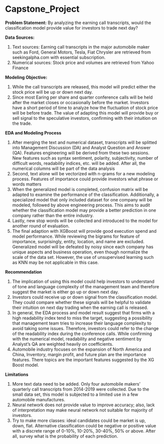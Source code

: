 # Capstone_Project
**Problem Statement:** 
By analyzing the earning call transcripts, would the classification model provide value for investors to trade next day?  

**Data Sources:**
1.	Text sources: Earning call transcripts in the major automobile maker such as Ford, General Motors, Tesla, Fiat Chrysler are retrieved from seekingalpha.com with essential subscription. 
2.	Numerical sources: Stock price and volumes are retrieved from Yahoo Finance 

**Modeling Objective:** 
1.	While the call transcripts are released, this model will predict either the stock price will be up or down next day. 
2.	Since most Earing per share and quarter conference calls will be held after the market closes or occasionally before the market. Investors have a short period of time to analyze how the fluctuation of stock price will be before trade.  The value of adapting this model will provide buy or sell signal to the speculative investors, confirming with their intuition on the trade. 

**EDA and Modeling Process**
1.	After merging the text and numerical dataset, transcripts will be splitted into Management Discussion (DA) and Analyst Question and Answer (QA). Features engineering will be derived from these two sessions. New features such as syntax sentiment, polarity, subjectivity, number of difficult words, readability indices, etc. will be added. After all, the numerical columns will be part of the data analysis 
2.	Second, text alone will be vectorized with n-grams for a new modeling process. Features of importance could provide investors what phrase or words matters 
3.	When the generalized model is completed, confusion matrix will be adapted to examine the performance of the classification. Additionally, a specialized model that only included dataset for one company will be modeled, followed by above engineering process. This aims to audit whether the classification model may provide a better prediction in one company rather than the entire industry. 
4.	Lastly, new stop words will be collected and introduced to the model for another round of evaluation. 
5.	The final adaption with XGBoost will provide good execution spend and model performance. While reviewing the bigrams for feature of importance, surprisingly, entity, location, and name are excluded.   Generalized model will be defeated by noisy since each company has unique aspects and business operation, even though normalize the scale of the data set. However, the use of unsupervised learning such as KNN may be not applicable in this case. 

**Recommendation**
1.	The implication of using this model could help investors to understand of tone and language complexity of the management team and therefore suggest the market is either go up or down next day.
2.	Investors could receive up or down signal from the classification model. They could compare whether these signals will be helpful to validate their intuition on next day trading when the earning call is released. 
3.	In general, the EDA process and model result suggest that firms with a high readability index tend to miss the target, suggesting a possibility that management team tries to increase their language complexity to avoid taking some issues. Therefore, investors could refer to the change of the readability index during the conference calls. While confirming with the numerical model, readability and negative sentiment by Analyst’s QA are weighted heavily on coefficients.  
4.	Automobile industry focuses on the expansion of North America and China, Inventory, margin profit, and future plan are the importance features. There topics are the important features suggested by the XG Boost model. 

**Limitations**
1.	More text data need to be added. Only four automobile makers’ quarterly call transcripts from 2014-2019 were collected. Due to the small data set, this model is subjected to a limited use in a few automobile manufactures. 
2.	Neural network does not provide value to improve accuracy; also, lack of interpretation may make neural network not suitable for majority of investors. 
3.	Try to make more classes: ideal candidates could be market is up, down, flat. Alternative classification could be negative or positive value with a discrete range of 0-10%, 10-20%, 30-40%, 50% or above. After all, survey what is the probability of each prediction. 


